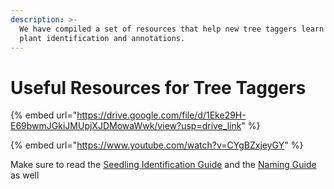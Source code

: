 ```yaml
---
description: >-
  We have compiled a set of resources that help new tree taggers learn about
  plant identification and annotations.
---
```


# Useful Resources for Tree Taggers

{% embed url="https://drive.google.com/file/d/1Eke29H-E69bwmJGkiJMUpjXJDMowaWwk/view?usp=drive_link" %}

{% embed url="https://www.youtube.com/watch?v=CYgBZxjeyGY" %}

Make sure to read the [Seedling Identification Guide](https://herbarium.treetracker.org/guide/sdl\_id.html) and the [Naming Guide](https://herbarium.treetracker.org/guide/names.html) as well
